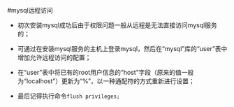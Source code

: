 #mysql远程访问
*   初次安装mysql成功后由于权限问题一般从远程是无法直接访问mysql服务的；
*   可通过在安装mysql服务的主机上登录mysql，然后在“mysql”库的“user”表中增加允许远程访问的配置；
*   在“user”表中将已有的root用户信息的“host”字段（原来的值一般为“localhost”）更新为“%”，以一种通配符的方式重新进行设置；

*   最后记得执行命令`flush privileges;`
    
